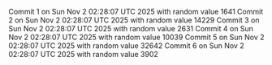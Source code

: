 Commit 1 on Sun Nov  2 02:28:07 UTC 2025 with random value 1641
Commit 2 on Sun Nov  2 02:28:07 UTC 2025 with random value 14229
Commit 3 on Sun Nov  2 02:28:07 UTC 2025 with random value 2631
Commit 4 on Sun Nov  2 02:28:07 UTC 2025 with random value 10039
Commit 5 on Sun Nov  2 02:28:07 UTC 2025 with random value 32642
Commit 6 on Sun Nov  2 02:28:07 UTC 2025 with random value 3902
